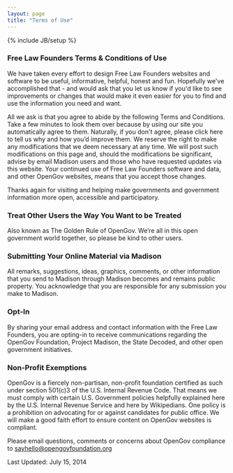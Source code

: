 ```yaml
---
layout: page
title: "Terms of Use"
---
```

{% include JB/setup %}


### Free Law Founders Terms & Conditions of Use

We have taken every effort to design Free Law Founders websites and software to be useful, informative, helpful, honest and fun.  Hopefully we've accomplished that - and would ask that you let us know if you'd like to see improvements or changes that would make it even easier for you to find and use the information you need and want.

All we ask is that you agree to abide by the following Terms and Conditions. Take a few minutes to look them over because by using our site you automatically agree to them. Naturally, if you don't agree, please click here to tell us why and how you’d improve them.  We reserve the right to make any modifications that we deem necessary at any time.  We will post such modifications on this page and, should the modifications be significant, advise by email Madison users and those who have requested updates via this website.  Your continued use of Free Law Founders software and data, and other OpenGov websites, means that you accept those changes.

Thanks again for visiting and helping make governments and government information more open, accessible and participatory.

### Treat Other Users the Way You Want to be Treated

Also known as The Golden Rule of OpenGov.  We’re all in this open government world together, so please be kind to other users.

### Submitting Your Online Material via Madison

All remarks, suggestions, ideas, graphics, comments, or other information that you send to Madison through Madison becomes and remains public property.  You acknowledge that you are responsible for any submission you make to Madison.

### Opt-In 

By sharing your email address and contact information with the Free Law Founders, you are opting-in to receive communications regarding the OpenGov Foundation, Project Madison, the State Decoded, and other open government initiatives.

### Non-Profit Exemptions

OpenGov is a fiercely non-partisan, non-profit foundation certified as such under section 501(c)3 of the U.S. Internal Revenue Code.  That means we must comply with certain U.S. Government policies helpfully explained here by the U.S. Internal Revenue Service and here by Wikipedians.  One policy is a prohibition on advocating for or against candidates for public office.  We will make a good faith effort to ensure content on OpenGov websites is compliant.  

Please email questions, comments or concerns about OpenGov compliance to sayhello@opengovfoundation.org

Last Updated: July 15, 2014

